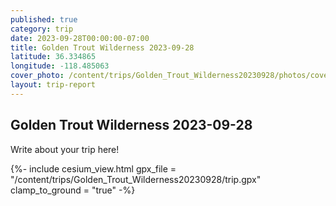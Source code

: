 ```yaml
---
published: true
category: trip
date: 2023-09-28T00:00:00-07:00
title: Golden Trout Wilderness 2023-09-28
latitude: 36.334865
longitude: -118.485063
cover_photo: /content/trips/Golden_Trout_Wilderness20230928/photos/cover_photo.jpg
layout: trip-report
---
```



## Golden Trout Wilderness 2023-09-28

Write about your trip here!

{%- include cesium_view.html 
    gpx_file = "/content/trips/Golden_Trout_Wilderness20230928/trip.gpx" 
    clamp_to_ground = "true" -%}




